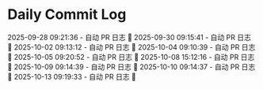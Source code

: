 # Daily Commit Log
2025-09-28 09:21:36 - 自动 PR 日志 🌱
2025-09-30 09:15:41 - 自动 PR 日志 🌱
2025-10-02 09:13:12 - 自动 PR 日志 🌱
2025-10-04 09:10:39 - 自动 PR 日志 🌱
2025-10-05 09:20:52 - 自动 PR 日志 🌱
2025-10-08 15:12:16 - 自动 PR 日志 🌱
2025-10-09 09:14:39 - 自动 PR 日志 🌱
2025-10-10 09:14:37 - 自动 PR 日志 🌱
2025-10-13 09:19:33 - 自动 PR 日志 🌱
